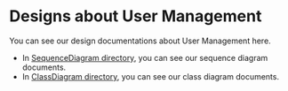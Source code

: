 # Designs about User Management

You can see our design documentations about User Management here.

- In [SequenceDiagram directory](./SequenceDiagram), you can see our sequence diagram documents.
- In [ClassDiagram directory](./ClassDiagram), you can see our class diagram documents.
